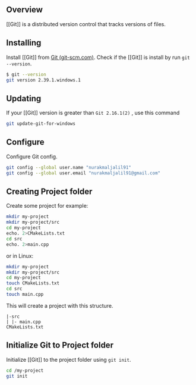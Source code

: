 ## Overview

[[Git]] is a distributed version control that tracks versions of files.

## Installing 

Install [[Git]] from [Git (git-scm.com)](https://git-scm.com/). Check if the [[Git]] is install by run `git --version`.

```bash
$ git --version
git version 2.39.1.windows.1
```

## Updating

If your [[Git]] version is greater than `Git 2.16.1(2)` , use this command

```bash
git update-git-for-windows
```
## Configure

Configure Git config.

```bash
git config --global user.name "nurakmaljalil91"
git config --global user.email "nurakmaljalil91@gmail.com"
```

## Creating Project folder

Create some project for example:

```bash
mkdir my-project
mkdir my-project/src
cd my-project
echo. 2>CMakeLists.txt
cd src
echo. 2>main.cpp
```

or in Linux:

```bash
mkdir my-project
mkdir my-project/src
cd my-project
touch CMakeLists.txt
cd src
touch main.cpp
```

This will create a project with this structure.

```
|-src
| |- main.cpp
CMakeLists.txt
```

## Initialize Git to Project folder

Initialize [[Git]] to the project folder using `git init`.

```bash
cd /my-project
git init
```


